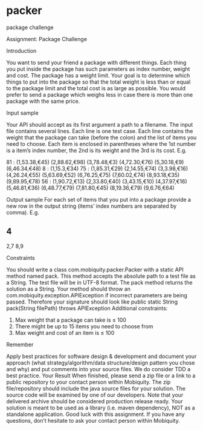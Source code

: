 # packer
package challenge

Assignment: Package Challenge

Introduction

You want to send your friend a package with different things.
Each thing you put inside the package has such parameters as index number, weight and cost. The
package has a weight limit. Your goal is to determine which things to put into the package so that the
total weight is less than or equal to the package limit and the total cost is as large as possible.
You would prefer to send a package which weighs less in case there is more than one package with the
same price.

Input sample

Your API should accept as its first argument a path to a filename. The input file contains several lines.
Each line is one test case.
Each line contains the weight that the package can take (before the colon) and the list of items you need
to choose. Each item is enclosed in parentheses where the 1st number is a item’s index number, the 2nd
is its weight and the 3rd is its cost. E.g.

81 : (1,53.38,€45) (2,88.62,€98) (3,78.48,€3) (4,72.30,€76) (5,30.18,€9)
(6,46.34,€48)
8 : (1,15.3,€34)
75 : (1,85.31,€29) (2,14.55,€74) (3,3.98,€16) (4,26.24,€55) (5,63.69,€52)
(6,76.25,€75) (7,60.02,€74) (8,93.18,€35) (9,89.95,€78)
56 : (1,90.72,€13) (2,33.80,€40) (3,43.15,€10) (4,37.97,€16) (5,46.81,€36)
(6,48.77,€79) (7,81.80,€45) (8,19.36,€79) (9,6.76,€64)


Output sample
For each set of items that you put into a package provide a new row in the output string (items’ index
numbers are separated by comma). E.g.

4
-
2,7
8,9

Constraints

You should write a class com.mobiquity.packer.Packer with a static API method named pack. This
method accepts the absolute path to a test file as a String. The test file will be in UTF-8 format. The pack
method returns the solution as a String.
Your method should throw an com.mobiquity.exception.APIException if incorrect parameters are being
passed. Therefore your signature should look like
public static String pack(String filePath) throws APIException
Additional constraints:
1. Max weight that a package can take is ≤ 100
2. There might be up to 15 items you need to choose from
3. Max weight and cost of an item is ≤ 100

Remember

Apply best practices for software design & development and document your approach (what
strategy/algorithm/data structure/design pattern you chose and why) and put comments into your
source files. We do consider TDD a best practice.
Your Result
When finished, please send a zip file or a link to a public repository to your contact person within
Mobiquity. The zip file/repository should include the java source files for your solution. The source code
will be examined by one of our developers. Note that your delivered archive should be considered
production release ready.
Your solution is meant to be used as a library (i.e. maven dependency), NOT as a standalone application.
Good luck with this assignment. If you have any questions, don’t hesitate to ask your contact person
within Mobiquity.
